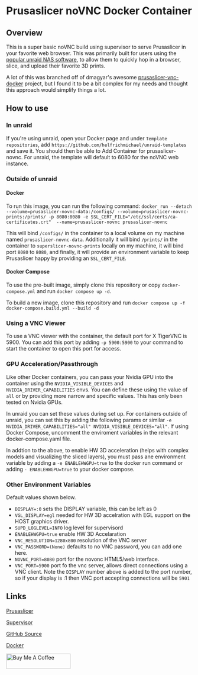 # Prusaslicer noVNC Docker Container

## Overview

This is a super basic noVNC build using supervisor to serve Prusaslicer in your favorite web browser. This was primarily built for users using the [popular unraid NAS software](https://unraid.net), to allow them to quickly hop in a browser, slice, and upload their favorite 3D prints.

A lot of this was branched off of dmagyar's awesome [prusaslicer-vnc-docker](https://hub.docker.com/r/dmagyar/prusaslicer-vnc-docker/) project, but I found it to be a bit complex for my needs and thought this approach would simplify things a lot.

## How to use

### In unraid

If you're using unraid, open your Docker page and under `Template repositories`, add `https://github.com/helfrichmichael/unraid-templates` and save it. You should then be able to Add Container for prusaslicer-novnc. For unraid, the template will default to 6080 for the noVNC web instance.

### Outside of unraid

#### Docker
To run this image, you can run the following command: `docker run --detach --volume=prusaslicer-novnc-data:/configs/ --volume=prusaslicer-novnc-prints:/prints/ -p 8080:8080 -e SSL_CERT_FILE="/etc/ssl/certs/ca-certificates.crt" 
--name=prusaslicer-novnc prusaslicer-novnc`

This will bind `/configs/` in the container to a local volume on my machine named `prusaslicer-novnc-data`. Additionally it will bind `/prints/` in the container to `superslicer-novnc-prints` locally on my machine, it will bind port `8080` to `8080`, and finally, it will provide an environment variable to keep Prusaslicer happy by providing an `SSL_CERT_FILE`.

#### Docker Compose
To use the pre-built image, simply clone this repository or copy `docker-compose.yml` and run `docker compose up -d`.

To build a new image, clone this repository and run `docker compose up -f docker-compose.build.yml --build -d`

### Using a VNC Viewer

To use a VNC viewer with the container, the default port for X TigerVNC is 5900. You can add this port by adding `-p 5900:5900` to your command to start the container to open this port for access.


### GPU Acceleration/Passthrough

Like other Docker containers, you can pass your Nvidia GPU into the container using the `NVIDIA_VISIBLE_DEVICES` and `NVIDIA_DRIVER_CAPABILITIES` envs. You can define these using the value of `all` or by providing more narrow and specific values. This has only been tested on Nvidia GPUs.

In unraid you can set these values during set up. For containers outside of unraid, you can set this by adding the following params or similar  `-e NVIDIA_DRIVER_CAPABILITIES="all" NVIDIA_VISIBLE_DEVICES="all"`. If using Docker Compose, uncomment the enviroment variables in the relevant docker-compose.yaml file.

In addtion to the above, to enable HW 3D acceleration (helps with complex models and visualizing the sliced layers), you must pass ane environment variable by adding a `-e ENABLEHWGPU=true` to the docker run command or adding `- ENABLEHWGPU=true` to your docker compose.

### Other Environment Variables

Default values shown below. 

- `DISPLAY=:0` sets the DISPLAY variable, this can be left as 0
- `VGL_DISPLAY=egl` needed for HW 3D accelration with EGL support on the HOST graphics driver. 
- `SUPD_LOGLEVEL=INFO` log level for supervisord 
- `ENABLEHWGPU=true` enable HW 3D Accelaration 
- `VNC_RESOLUTION=1280x800` resolution of the VNC server
- `VNC_PASSWORD=(None)` defaults to no VNC password, you can add one here.
- `NOVNC_PORT=8080` port for the novonc HTML5/web interface.
- `VNC_PORT=5900` port fo the vnc server, allows direct connections using a VNC client. Note the `DISPLAY` number above is added to the port number, so if your display is :1 then VNC port accepting connections will be `5901`


## Links

[Prusaslicer](https://www.prusa3d.com/prusaslicer/)

[Supervisor](http://supervisord.org/)

[GitHub Source](https://github.com/helfrichmichael/prusaslicer-novnc)

[Docker](https://hub.docker.com/r/mikeah/prusaslicer-novnc)

<a href="https://www.buymeacoffee.com/helfrichmichael" target="_blank"><img src="https://cdn.buymeacoffee.com/buttons/default-orange.png" alt="Buy Me A Coffee" height="41" width="174"></a>

